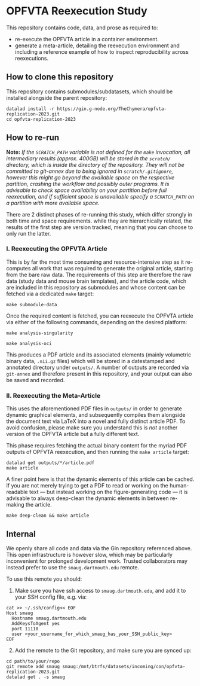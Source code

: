 # OPFVTA Reexecution Study

This repository contains code, data, and prose as required to:
* re-execute the OPFVTA article in a container environment.
* generate a meta-article, detailing the reexecution environment and including a reference example of how to inspect reproducibility across reexecutions.

## How to clone this repository

This repository contains submodules/subdatasets, which should be installed alongside the parent repository:

```console
datalad install -r https://gin.g-node.org/TheChymera/opfvta-replication-2023.git
cd opfvta-replication-2023
```


## How to re-run

**Note:** *If the `SCRATCH_PATH` variable is not defined for the `make` invocation, all intermediary results (approx. 400GB) will be stored in the `scratch/` directory, which is inside the directory of the repository.
They will not be committed to git-annex due to being ignored in `scratch/.gitignore`, however this might go beyond the available space on the respective partition, crashing the workflow and possibly outer programs.
It is advisable to check space availability on your partition before full reexecution, and if sufficient space is unavailable specify a `SCRATCH_PATH` on a partition with more available space.*

There are 2 distinct phases of re-running this study, which differ strongly in both time and space requirements.
while they are hierarchically related, the results of the first step are version tracked, meaning that you can choose to only run the latter.

### I. Reexecuting the OPFVTA Article

This is by far the most time consuming and resource-intensive step as it re-computes all work that was required to generate the original article, starting from the bare raw data.
The requirements of this step are therefore the raw data (study data and mouse brain templates), and the article code, which are included in this repository as submodules and whose content can be fetched via a dedicated `make` target:

```console
make submodule-data
```

Once the required content is fetched, you can reexecute the OPFVTA article via either of the following commands, depending on the desired platform:

```console
make analysis-singularity
```

```console
make analysis-oci
```

This produces a PDF article and its associated elements (mainly volumetric binary data, `.nii.gz` files) which will be stored in a datestamped and annotated directory under `outputs/`.
A number of outputs are recorded via `git-annex` and therefore present in this repository, and your output can also be saved and recorded.



### II. Reexecuting the Meta-Article

This uses the aforementioned PDF files in `outputs/` in order to generate dynamic graphical elements, and subsequently compiles them alongside the document text via LaTeX into a novel and fully distinct article PDF.
To avoid confusion, please make sure you understand this is *not* another version of the OPFVTA article but a fully different text.

This phase requires fetching the actual binary content for the myriad PDF outputs of OPFVTA reexecution, and then running the `make article` target:

```console
datalad get outputs/*/article.pdf
make article
```

A finer point here is that the dynamic elements of this article can be cached.
If you are not merely trying to get a PDF to read or working on the human-readable text — but instead working on the figure-generating code — it is advisable to always deep-clean the dynamic elements in between re-making the article.

```console
make deep-clean && make article
```

## Internal

We openly share all code and data via the Gin repository referenced above.
This open infrastructure is however slow, which may be particularly inconvenient for prolonged development work.
Trusted collaborators may instead prefer to use the `smaug.dartmouth.edu` remote.

To use this remote you should:

1. Make sure you have ssh access to `smaug.dartmouth.edu`, and add it to your SSH config file, e.g. via:

```console
cat >> ~/.ssh/config<< EOF
Host smaug
  Hostname smaug.dartmouth.edu
  AddKeysToAgent yes
  port 11110
  user <your_username_for_which_smaug_has_your_SSH_public_key>
EOF
```

2. Add the remote to the Git repository, and make sure you are synced up:

```console
cd path/to/your/repo
git remote add smaug smaug:/mnt/btrfs/datasets/incoming/con/opfvta-replication-2023.git
datalad get . -s smaug
```

